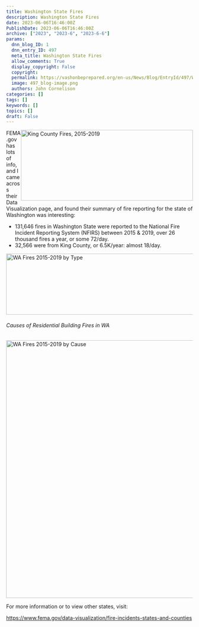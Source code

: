 ```yaml
---
title: Washington State Fires
description: Washington State Fires
date: 2023-06-06T16:46:00Z
PublishDate: 2023-06-06T16:46:00Z
archive: ["2023", "2023-6", "2023-6-6"]
params:
  dnn_blog_ID: 1
  dnn_entry_ID: 497
  meta_title: Washington State Fires
  allow_comments: True
  display_copyright: False
  copyright:
  permalink: https://vashonbeprepared.org/en-us/News/Blog/EntryId/497/Washington-State-Fires
  image: 497_blog-image.png
  authors: John Cornelison
categories: []
tags: []
keywords: []
topics: []
draft: False
---
```


<p><a href="https://vashonbeprepared.org./images/497/Open-Live-Writer-Washington-State-Fires_86A8-King_County_Fires%2c_2015-2019_2.png" target="_blank"><img alt="King County Fires, 2015-2019" src="./images/497/King%20County%20Fires%2C%202015-2019.png" style="border: 0px currentcolor; float: right; display: inline; background-image: none; width: 464px; height: 191px;" title="King County Fires, 2015-2019" /></a>FEMA.gov has lots of info, and I came across their Data Visualization page, and found their summary of fire reporting for the state of Washington was interesting:</p>

<ul>
 <li>131,646 fires in Washington State were reported to the National Fire Incident Reporting System (NFIRS) between 2015 &amp; 2019, over 26 thousand fires a year, or some 72/day.</li>
 <li>32,566 were from King County, or 6.5K/year: almost 18/day.</li>
</ul>

<p><a href="./images/497/WA%20Fires%202015-2019%20by%20Type.png" target="_blank"><img alt="WA Fires 2015-2019 by Type" src="./images/497/WA%20Fires%202015-2019%20by%20Type.png" style="border: 0px currentcolor; display: inline; background-image: none; width: 611px; height: 165px;" title="WA Fires 2015-2019 by Type" /></a></p>

<h6>Causes of Residential Building Fires in WA</h6>

<p><a href="https://vashonbeprepared.org./images/497/Open-Live-Writer-Washington-State-Fires_86A8-WA_Fires_2015-2019_by_Cause_2.png" target="_blank"><img alt="WA Fires 2015-2019 by Cause" src="./images/497/WA%20Fires%202015-2019%20by%20Cause.png" style="border: 0px currentcolor; display: inline; background-image: none; width: 605px; height: 696px;" title="WA Fires 2015-2019 by Cause" /></a></p>

<p>For more information or to view other states, visit:</p>

<p><a href="https://www.fema.gov/data-visualization/fire-incidents-states-and-counties" title="https://www.fema.gov/data-visualization/fire-incidents-states-and-counties">https://www.fema.gov/data-visualization/fire-incidents-states-and-counties</a></p>
